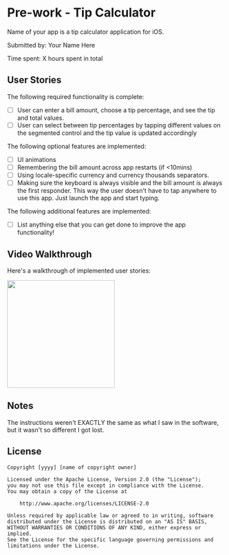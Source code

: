 # Pre-work - Tip Calculator

Name of your app is a tip calculator application for iOS.

Submitted by: Your Name Here

Time spent: X hours spent in total

## User Stories

The following required functionality is complete:

* [ ] User can enter a bill amount, choose a tip percentage, and see the tip and total values.
* [ ] User can select between tip percentages by tapping different values on the segmented control and the tip value is updated accordingly

The following optional features are implemented:

* [ ] UI animations
* [ ] Remembering the bill amount across app restarts (if <10mins)
* [ ] Using locale-specific currency and currency thousands separators.
* [ ] Making sure the keyboard is always visible and the bill amount is always the first responder. This way the user doesn't have to tap anywhere to use this app. Just launch the app and start typing.

The following additional features are implemented:

- [ ] List anything else that you can get done to improve the app functionality!

## Video Walkthrough

Here's a walkthrough of implemented user stories:
 
 
 
<img src="http://g.recordit.co/guIe9r8d12.gif" width=250><br>


## Notes

The instructions weren't EXACTLY the same as what I saw in the software, but it wasn't so different I got lost. 

## License

    Copyright [yyyy] [name of copyright owner]

    Licensed under the Apache License, Version 2.0 (the "License");
    you may not use this file except in compliance with the License.
    You may obtain a copy of the License at

        http://www.apache.org/licenses/LICENSE-2.0

    Unless required by applicable law or agreed to in writing, software
    distributed under the License is distributed on an "AS IS" BASIS,
    WITHOUT WARRANTIES OR CONDITIONS OF ANY KIND, either express or implied.
    See the License for the specific language governing permissions and
    limitations under the License.

